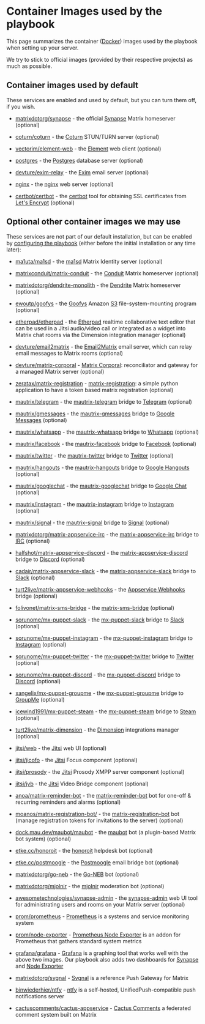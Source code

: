 # Container Images used by the playbook

This page summarizes the container ([Docker](https://www.docker.com/)) images used by the playbook when setting up your server.

We try to stick to official images (provided by their respective projects) as much as possible.


## Container images used by default

These services are enabled and used by default, but you can turn them off, if you wish.

- [matrixdotorg/synapse](https://hub.docker.com/r/matrixdotorg/synapse/) - the official [Synapse](https://github.com/matrix-org/synapse) Matrix homeserver (optional)

- [coturn/coturn](https://hub.docker.com/r/coturn/coturn/) - the [Coturn](https://github.com/coturn/coturn) STUN/TURN server (optional)

- [vectorim/element-web](https://hub.docker.com/r/vectorim/element-web/) - the [Element](https://element.io/) web client (optional)

- [postgres](https://hub.docker.com/_/postgres/) - the [Postgres](https://www.postgresql.org/) database server (optional)

- [devture/exim-relay](https://hub.docker.com/r/devture/exim-relay/) - the [Exim](https://www.exim.org/) email server (optional)

- [nginx](https://hub.docker.com/_/nginx/) - the [nginx](http://nginx.org/) web server (optional)

- [certbot/certbot](https://hub.docker.com/r/certbot/certbot/) - the [certbot](https://certbot.eff.org/) tool for obtaining SSL certificates from [Let's Encrypt](https://letsencrypt.org/) (optional)


## Optional other container images we may use

These services are not part of our default installation, but can be enabled by [configuring the playbook](configuring-playbook.md) (either before the initial installation or any time later):

- [ma1uta/ma1sd](https://hub.docker.com/r/ma1uta/ma1sd/) - the [ma1sd](https://github.com/ma1uta/ma1sd) Matrix Identity server (optional)

- [matrixconduit/matrix-conduit](https://hub.docker.com/r/matrixconduit/matrix-conduit) - the [Conduit](https://conduit.rs) Matrix homeserver (optional)

- [matrixdotorg/dendrite-monolith](https://hub.docker.com/r/matrixdotorg/dendrite-monolith/) - the [Dendrite](https://github.com/matrix-org/dendrite) Matrix homeserver (optional)

- [ewoutp/goofys](https://hub.docker.com/r/ewoutp/goofys/) - the [Goofys](https://github.com/kahing/goofys) Amazon [S3](https://aws.amazon.com/s3/) file-system-mounting program (optional)

- [etherpad/etherpad](https://hub.docker.com/r/etherpad/etherpad/) - the [Etherpad](https://etherpad.org) realtime collaborative text editor that can be used in a Jitsi audio/video call or integrated as a widget into Matrix chat rooms via the Dimension integration manager (optional)

- [devture/email2matrix](https://hub.docker.com/r/devture/email2matrix/) - the [Email2Matrix](https://github.com/devture/email2matrix) email server, which can relay email messages to Matrix rooms (optional)

- [devture/matrix-corporal](https://hub.docker.com/r/devture/matrix-corporal/) - [Matrix Corporal](https://github.com/devture/matrix-corporal): reconciliator and gateway for a managed Matrix server (optional)

- [zeratax/matrix-registration](https://hub.docker.com/r/devture/zeratax-matrix-registration/) - [matrix-registration](https://github.com/ZerataX/matrix-registration): a simple python application to have a token based matrix registration (optional)

- [mautrix/telegram](https://mau.dev/mautrix/telegram/container_registry) - the [mautrix-telegram](https://github.com/mautrix/telegram) bridge to [Telegram](https://telegram.org/) (optional)

- [mautrix/gmessages](https://mau.dev/mautrix/gmessages/container_registry) - the [mautrix-gmessages](https://github.com/mautrix/gmessages) bridge to [Google Messages](https://messages.google.com/) (optional)

- [mautrix/whatsapp](https://mau.dev/mautrix/whatsapp/container_registry) - the [mautrix-whatsapp](https://github.com/mautrix/whatsapp) bridge to [Whatsapp](https://www.whatsapp.com/) (optional)

- [mautrix/facebook](https://mau.dev/mautrix/facebook/container_registry) - the [mautrix-facebook](https://github.com/mautrix/facebook) bridge to [Facebook](https://facebook.com/) (optional)

- [mautrix/twitter](https://mau.dev/mautrix/twitter/container_registry) - the [mautrix-twitter](https://github.com/mautrix/twitter) bridge to [Twitter](https://twitter.com/) (optional)

- [mautrix/hangouts](https://mau.dev/mautrix/hangouts/container_registry) - the [mautrix-hangouts](https://github.com/mautrix/hangouts) bridge to [Google Hangouts](https://en.wikipedia.org/wiki/Google_Hangouts) (optional)

- [mautrix/googlechat](https://mau.dev/mautrix/googlechat/container_registry) - the [mautrix-googlechat](https://github.com/mautrix/googlechat) bridge to [Google Chat](https://en.wikipedia.org/wiki/Google_Chat) (optional)

- [mautrix/instagram](https://mau.dev/mautrix/instagram/container_registry) - the [mautrix-instagram](https://github.com/mautrix/instagram) bridge to [Instagram](https://instagram.com/) (optional)

- [mautrix/signal](https://mau.dev/mautrix/signal/container_registry) - the [mautrix-signal](https://github.com/mautrix/signal) bridge to [Signal](https://www.signal.org/) (optional)

- [matrixdotorg/matrix-appservice-irc](https://hub.docker.com/r/matrixdotorg/matrix-appservice-irc) - the [matrix-appservice-irc](https://github.com/matrix-org/matrix-appservice-irc) bridge to [IRC](https://wikipedia.org/wiki/Internet_Relay_Chat) (optional)

- [halfshot/matrix-appservice-discord](https://hub.docker.com/r/halfshot/matrix-appservice-discord) - the [matrix-appservice-discord](https://github.com/Half-Shot/matrix-appservice-discord) bridge to [Discord](https://discordapp.com/) (optional)

- [cadair/matrix-appservice-slack](https://hub.docker.com/r/cadair/matrix-appservice-slack) - the [matrix-appservice-slack](https://github.com/matrix-org/matrix-appservice-slack) bridge to [Slack](https://slack.com/) (optional)

- [turt2live/matrix-appservice-webhooks](https://hub.docker.com/r/turt2live/matrix-appservice-webhooks) - the [Appservice Webhooks](https://github.com/turt2live/matrix-appservice-webhooks) bridge (optional)

- [folivonet/matrix-sms-bridge](https://hub.docker.com/repository/docker/folivonet/matrix-sms-bridge) - the [matrix-sms-bridge](https://github.com/benkuly/matrix-sms-bridge) (optional)

- [sorunome/mx-puppet-slack](https://hub.docker.com/r/sorunome/mx-puppet-slack) - the [mx-puppet-slack](https://github.com/Sorunome/mx-puppet-slack) bridge to [Slack](https://slack.com) (optional)

- [sorunome/mx-puppet-instagram](https://hub.docker.com/r/sorunome/mx-puppet-instagram) - the [mx-puppet-instagram](https://github.com/Sorunome/mx-puppet-instagram) bridge to [Instagram](https://www.instagram.com) (optional)

- [sorunome/mx-puppet-twitter](https://hub.docker.com/r/sorunome/mx-puppet-twitter) - the [mx-puppet-twitter](https://github.com/Sorunome/mx-puppet-twitter) bridge to [Twitter](https://twitter.com) (optional)

- [sorunome/mx-puppet-discord](https://hub.docker.com/r/sorunome/mx-puppet-discord) - the [mx-puppet-discord](https://github.com/matrix-discord/mx-puppet-discord) bridge to [Discord](https://discordapp.com) (optional)

- [xangelix/mx-puppet-groupme](https://hub.docker.com/r/xangelix/mx-puppet-groupme) - the [mx-puppet-groupme](https://gitlab.com/xangelix-pub/matrix/mx-puppet-groupme) bridge to [GroupMe](https://groupme.com/) (optional)

- [icewind1991/mx-puppet-steam](https://hub.docker.com/r/icewind1991/mx-puppet-steam) - the [mx-puppet-steam](https://github.com/icewind1991/mx-puppet-steam) bridge to [Steam](https://steampowered.com) (optional)

- [turt2live/matrix-dimension](https://hub.docker.com/r/turt2live/matrix-dimension) - the [Dimension](https://dimension.t2bot.io/) integrations manager (optional)

- [jitsi/web](https://hub.docker.com/r/jitsi/web) - the [Jitsi](https://jitsi.org/) web UI (optional)

- [jitsi/jicofo](https://hub.docker.com/r/jitsi/jicofo) - the [Jitsi](https://jitsi.org/) Focus component (optional)

- [jitsi/prosody](https://hub.docker.com/r/jitsi/prosody) - the [Jitsi](https://jitsi.org/) Prosody XMPP server component (optional)

- [jitsi/jvb](https://hub.docker.com/r/jitsi/jvb) - the [Jitsi](https://jitsi.org/) Video Bridge component (optional)

- [anoa/matrix-reminder-bot](https://hub.docker.com/r/anoa/matrix-reminder-bot) - the [matrix-reminder-bot](https://github.com/anoadragon453/matrix-reminder-bot) bot for one-off & recurring reminders and alarms (optional)

- [moanos/matrix-registration-bot/](https://hub.docker.com/r/moanos/matrix-registration-bot/) - the [matrix-registration-bot](https://github.com/moan0s/matrix-registration-bot) bot (manage registration tokens for invitations to the server) (optional)

- [dock.mau.dev/maubot/maubot](https://mau.dev/maubot/maubot/container_registry) - the [maubot](https://github.com/maubot/maubot) bot (a plugin-based Matrix bot system) (optional)

- [etke.cc/honoroit](https://gitlab.com/etke.cc/honoroit/container_registry) - the [honoroit](https://gitlab.com/etke.cc/honoroit) helpdesk bot (optional)

- [etke.cc/postmoogle](https://gitlab.com/etke.cc/postmoogle/container_registry) - the [Postmoogle](https://gitlab.com/etke.cc/postmoogle) email bridge bot (optional)

- [matrixdotorg/go-neb](https://hub.docker.com/r/matrixdotorg/go-neb) - the [Go-NEB](https://github.com/matrix-org/go-neb) bot (optional)

- [matrixdotorg/mjolnir](https://hub.docker.com/r/matrixdotorg/mjolnir) - the [mjolnir](https://github.com/matrix-org/mjolnir) moderation bot (optional)

- [awesometechnologies/synapse-admin](https://hub.docker.com/r/awesometechnologies/synapse-admin) - the [synapse-admin](https://github.com/Awesome-Technologies/synapse-admin) web UI tool for administrating users and rooms on your Matrix server (optional)

- [prom/prometheus](https://hub.docker.com/r/prom/prometheus/) - [Prometheus](https://github.com/prometheus/prometheus/) is a systems and service monitoring system

- [prom/node-exporter](https://hub.docker.com/r/prom/node-exporter/) - [Prometheus Node Exporter](https://github.com/prometheus/node_exporter/) is an addon for Prometheus that gathers standard system metrics

- [grafana/grafana](https://hub.docker.com/r/grafana/grafana/) - [Grafana](https://github.com/grafana/grafana/) is a graphing tool that works well with the above two images. Our playbook also adds two dashboards for [Synapse](https://github.com/matrix-org/synapse/tree/master/contrib/grafana) and  [Node Exporter](https://github.com/rfrail3/grafana-dashboards)

- [matrixdotorg/sygnal](https://hub.docker.com/r/matrixdotorg/sygnal/) - [Sygnal](https://github.com/matrix-org/sygnal) is a reference Push Gateway for Matrix

- [binwiederhier/ntfy](https://hub.docker.com/r/binwiederhier/ntfy/) - [ntfy](https://ntfy.sh/) is a self-hosted, UnifiedPush-compatible push notifications server

- [cactuscomments/cactus-appservice](https://hub.docker.com/r/cactuscomments/cactus-appservice/) - [Cactus Comments](https://cactus.chat) a federated comment system built on Matrix
